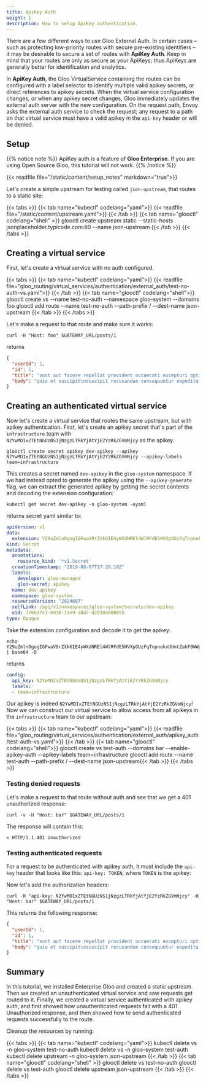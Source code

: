 ```yaml
---
title: ApiKey Auth
weight: 1
description: How to setup ApiKey authentication. 
---
```


There are a few different ways to use Gloo External Auth. In certain cases – such as protecting low-priority routes with
secure pre-existing identifiers – it may be desirable to secure a set of routes with **ApiKey Auth**. Keep in mind 
that your routes are only as secure as your ApiKeys; thus ApiKeys are generally better for identification and analytics.

In **ApiKey Auth**, the Gloo VirtualService containing the routes can be configured with a label selector to identify
multiple valid apikey secrets, or direct references to apikey secrets. When the virtual service configuration changes,
or when any apikey secret changes, Gloo immediately updates the external auth server with the new configuration. On the
request path, Envoy asks the external auth service to check the request; any request to a path on that virtual
service must have a valid apikey in the `api-key` header or will be denied.

## Setup

{{% notice note %}}
ApiKey auth is a feature of **Gloo Enterprise**. If you are using Open Source Gloo, this tutorial will not work. 
{{% /notice %}}


{{< readfile file="/static/content/setup_notes" markdown="true">}}

Let's create a simple upstream for testing called `json-upstream`, that routes to a static site:

{{< tabs >}}
{{< tab name="kubectl" codelang="yaml">}}
{{< readfile file="/static/content/upstream.yaml">}}
{{< /tab >}}
{{< tab name="glooctl" codelang="shell" >}}
glooctl create upstream static --static-hosts jsonplaceholder.typicode.com:80 --name json-upstream
{{< /tab >}}
{{< /tabs >}}

## Creating a virtual service

First, let's create a virtual service with no auth configured. 

{{< tabs >}}
{{< tab name="kubectl" codelang="yaml">}}
{{< readfile file="gloo_routing/virtual_services/authentication/external_auth/test-no-auth-vs.yaml">}}
{{< /tab >}}
{{< tab name="glooctl" codelang="shell">}}
glooctl create vs --name test-no-auth --namespace gloo-system --domains foo
glooctl add route --name test-no-auth --path-prefix / --dest-name json-upstream
{{< /tab >}}
{{< /tabs >}} 

Let's make a request to that route and make sure it works:

```shell
curl -H "Host: foo" $GATEWAY_URL/posts/1
```

returns

```json
{
  "userId": 1,
  "id": 1,
  "title": "sunt aut facere repellat provident occaecati excepturi optio reprehenderit",
  "body": "quia et suscipit\nsuscipit recusandae consequuntur expedita et cum\nreprehenderit molestiae ut ut quas totam\nnostrum rerum est autem sunt rem eveniet architecto"
}
```

## Creating an authenticated virtual service

Now let's create a virtual service that routes the same upstream, but with apikey authentication. First, let's create
an apikey secret that's part of the `infrastructure` team with `N2YwMDIxZTEtNGUzNS1jNzgzLTRkYjAtYjE2YzRkZGVmNjcy` as
the apikey.

```shell
glooctl create secret apikey dev-apikey --apikey N2YwMDIxZTEtNGUzNS1jNzgzLTRkYjAtYjE2YzRkZGVmNjcy --apikey-labels team=infrastructure
```

This creates a secret named `dev-apikey` in the `gloo-system` namespace. If we had instead opted to generate the apikey
using the `--apikey-generate` flag, we can extract the generated apikey by getting the secret contents and decoding the
extension configuration:

```shell
kubectl get secret dev-apikey -n gloo-system -oyaml
```

returns secret yaml similar to:

```yaml
apiVersion: v1
data:
  extension: Y29uZmlnOgogIGFwaV9rZXk6IE4yWXdNREl4WlRFdE5HVXpOUzFqTnpnekxUUmtZakF0WWpFMll6UmtaR1ZtTmpjeQogIGdyb3VwczoKICAtIGRldmVsb3Blcgo=
kind: Secret
metadata:
  annotations:
    resource_kind: '*v1.Secret'
  creationTimestamp: "2019-08-07T17:26:18Z"
  labels:
    developer: gloo-managed
    gloo-secret: apikey
  name: dev-apikey
  namespace: gloo-system
  resourceVersion: "2624607"
  selfLink: /api/v1/namespaces/gloo-system/secrets/dev-apikey
  uid: 776637c1-b938-11e9-a8d7-42010a800055
type: Opaque
```

Take the extension configuration and decode it to get the apikey:
```shell
echo Y29uZmlnOgogIGFwaV9rZXk6IE4yWXdNREl4WlRFdE5HVXpOUzFqTnpnekxUUmtZakF0WWpFMll6UmtaR1ZtTmpjeQogIGdyb3VwczoKICAtIGRldmVsb3Blcgo= | base64 -D
```

returns

```yaml
config:
  api_key: N2YwMDIxZTEtNGUzNS1jNzgzLTRkYjAtYjE2YzRkZGVmNjcy
  labels:
  - team=infrastructure
```

Our apikey is indeed `N2YwMDIxZTEtNGUzNS1jNzgzLTRkYjAtYjE2YzRkZGVmNjcy`! Now we can construct our virtual service
to allow access from all apikeys in the `infrastructure` team to our upstream:

{{< tabs >}}
{{< tab name="kubectl" codelang="yaml">}}
{{< readfile file="gloo_routing/virtual_services/authentication/external_auth/apikey_auth/test-auth-vs.yaml">}}
{{< /tab >}}
{{< tab name="glooctl" codelang="shell">}}
glooctl create vs test-auth --domains bar --enable-apikey-auth --apikey-labels team=infrastructure
glooctl add route --name test-auth  --path-prefix / --dest-name json-upstream{{< /tab >}}
{{< /tabs >}} 


### Testing denied requests

Let's make a request to that route without auth and see that we get a 401 unauthorized response:

```shell
curl -v -H "Host: bar" $GATEWAY_URL/posts/1
```

The response will contain this:

```shell
< HTTP/1.1 401 Unauthorized
```

### Testing authenticated requests

For a request to be authenticated with apikey auth, it must include the `api-key` header that looks like this:
`api-key: TOKEN`, where `TOKEN` is the apikey:

Now let's add the authorization headers:

```shell
curl -H "api-key: N2YwMDIxZTEtNGUzNS1jNzgzLTRkYjAtYjE2YzRkZGVmNjcy" -H "Host: bar" $GATEWAY_URL/posts/1
```

This returns the following response:

```json
{
  "userId": 1,
  "id": 1,
  "title": "sunt aut facere repellat provident occaecati excepturi optio reprehenderit",
  "body": "quia et suscipit\nsuscipit recusandae consequuntur expedita et cum\nreprehenderit molestiae ut ut quas totam\nnostrum rerum est autem sunt rem eveniet architecto"
}
```

## Summary

In this tutorial, we installed Enterprise Gloo and created a static upstream. Then we created an unauthenticated 
virtual service and saw requests get routed to it. Finally, we created a virtual service authenticated with 
apikey auth, and first showed how unauthenticated requests fail with a 401 Unauthorized response, and then showed how 
to send authenticated requests successfully to the route. 

Cleanup the resources by running:

{{< tabs >}}
{{< tab name="kubectl" codelang="yaml">}}
kubectl delete vs -n gloo-system test-no-auth
kubectl delete vs -n gloo-system test-auth
kubectl delete upstream -n gloo-system json-upstream
{{< /tab >}}
{{< tab name="glooctl" codelang="shell" >}}
glooctl delete vs test-no-auth
glooctl delete vs test-auth
glooctl delete upstream json-upstream
{{< /tab >}}
{{< /tabs >}}

<br /> 
<br /> 
